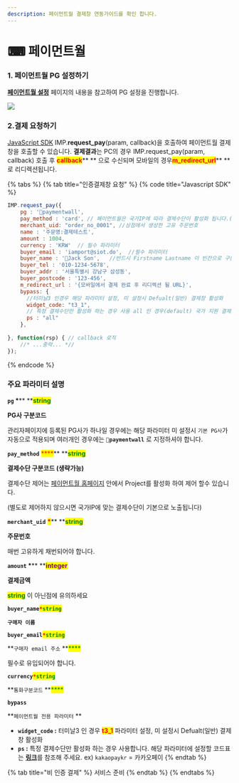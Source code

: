 ```yaml
---
description: 페이먼트월 결제창 연동가이드를 확인 합니다.
---
```


# ⌨ 페이먼트월

### 1. 페이먼트월 PG 설정하기

[**페이먼트월 설정**](../../ready/2.-pg/payment-gateway/undefined-1.md) 페이지의 내용을 참고하여 PG 설정을 진행합니다.

![](../../.gitbook/assets/Paymentwall\_logo\_dark\_latest.jpeg)

### 2.결제 요청하기

[JavaScript SDK](../../sdk/javascript-sdk/) IMP.**request\_pay**(param, callback)을 호출하여 페이먼트월 결제창을 호출할 수 있습니다. **결제결과**는 PC의 경우 IMP.request\_pay(param, callback) 호출 후 <mark style="color:red;">**callback**</mark>** ** 으로 수신되며 모바일의 경우<mark style="color:red;">**m\_redirect\_url**</mark>** ** 로 리디렉션됩니다.

{% tabs %}
{% tab title="인증결제창 요청" %}
{% code title="Javascript SDK" %}
```javascript
IMP.request_pay({
    pg : 'paymentwall',
    pay_method : 'card', // 페이먼트월은 국가IP에 따라 결제수단이 활성화 됩니다.(생략가능)
    merchant_uid: "order_no_0001", //상점에서 생성한 고유 주문번호
    name : '주문명:결제테스트',
    amount : 1004,
    currency : 'KRW'  // 필수 파라미터
    buyer_email : 'iamport@siot.do',  //필수 파라미터 
    buyer_name : 'Jack Son',   //반드시 Firstname Lastname 이 빈칸으로 구분되어야 
    buyer_tel : '010-1234-5678',
    buyer_addr : '서울특별시 강남구 삼성동',
    buyer_postcode : '123-456',
    m_redirect_url : '{모바일에서 결제 완료 후 리디렉션 될 URL}',
    bypass: {
      //터미날3 인경우 해당 파라미터 설정, 미 설정시 Defualt(일반) 결제창 활성화
      widget_code: "t3_1",  
      // 특정 결제수단만 활성화 하는 경우 사용 all 인 경우(default) 국가 지원 결제수단 모두 표
      ps : "all"  
    },
    
}, function(rsp) { // callback 로직
	//* ...중략... *//
});
```
{% endcode %}

####

### 주요 파라미터 설명

**`pg`  **<mark style="color:red;">**\***</mark>**  **<mark style="color:green;">**s**</mark><mark style="color:green;">**tring**</mark>

**PG사 구분코드**

관리자페이지에 등록된 PG사가 하나일 경우에는 해당 파라미터 미 설정시 `기본 PG사`가 자동으로 적용되며 여러개인 경우에는 **`paymentwall`** 로 지정하셔야 합니다.



**`pay_method`** <mark style="color:red;">****</mark>** **<mark style="color:green;">**s**</mark><mark style="color:green;">**tring**</mark>

**결제수단 구분코드 (생략가능)**

결제수단 제어는 [페이먼트월 홈페이지](https://api.paymentwall.com/) 안에서 Project를 활성화 하여 제어 할수 있습니다.&#x20;

(별도로 제어하지 않으시면 국가IP에 맞는 결제수단이 기본으로 노출됩니다)



**`merchant_uid`** <mark style="color:red;">**\***</mark>** **<mark style="color:green;">**s**</mark><mark style="color:green;">**tring**</mark>

**주문번호**

매번 고유하게 채번되어야 합니다.



**`amount`  **<mark style="color:red;">**\***</mark>** **<mark style="color:purple;">**integer**</mark>

**결제금액**

<mark style="color:green;">**string**</mark> 이 아닌점에 유의하세요



**`buyer_name`**<mark style="color:red;">**`*`**</mark><mark style="color:green;">**`string`**</mark>

**`구매자 이름`**



**`buyer_email`**<mark style="color:red;">**`*`**</mark><mark style="color:green;">**`string`**</mark>

**`구매자 email 주소` **<mark style="color:green;">****</mark>&#x20;

필수로 유입되어야 합니다.



**`currency`**<mark style="color:red;">**`*`**</mark><mark style="color:green;">**`string`**</mark>

**`통화구분코드` **<mark style="color:green;">****</mark>&#x20;



**`bypass`**

**`페이먼트월 전용 파라미터` **&#x20;

* **`widget_code` :**  터미날3 인 경우 <mark style="color:red;">**t3\_1**</mark>  파라미터 설정, 미 설정시 Defualt(일반) 결제창 활성화
* **`ps` :**  특정 결제수단만 활성화 하는 경우 사용합니다. 해당 파라미터에 설정할 코드표는 [**링크**](https://docs.paymentwall.com/reference/payment-system-shortcodes)를 참조해 주세요.   ex) `kakaopaykr` = 카카오페이
{% endtab %}

{% tab title="비 인증 결제" %}
서비스 준비
{% endtab %}
{% endtabs %}
